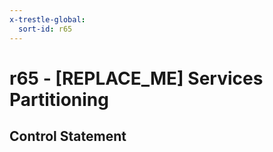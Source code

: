 ```yaml
---
x-trestle-global:
  sort-id: r65
---
```


# r65 - \[REPLACE_ME\] Services Partitioning

## Control Statement
